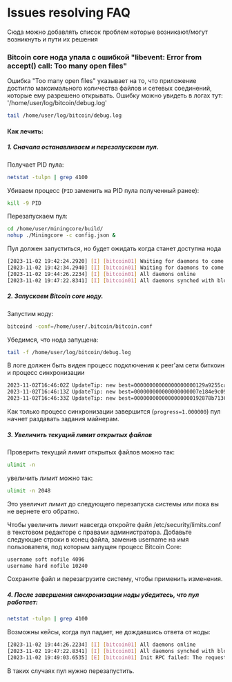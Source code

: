 # Issues resolving FAQ
Сюда можно добавлять список проблем которые возникают/могут возникнуть и пути их решения

### Bitcoin core нода упала с ошибкой "libevent: Error from accept() call: Too many open files"
Ошибка "Too many open files" указывает на то, что приложение достигло максимального количества файлов и сетевых соединений, которые ему разрешено открывать.
Ошибку можно увидеть в логах тут: '/home/user/log/bitcoin/debug.log'
```sh
tail /home/user/log/bitcoin/debug.log
```
#### Как лечить:
##### 1. Сначала останавливаем и перезапускаем пул.
Получает PID пула:
```sh
netstat -tulpn | grep 4100
```
Убиваем процесс (`PID` заменить на PID пула полученный ранее):
```sh
kill -9 PID
```
Перезапускаем пул:
```sh
cd /home/user/miningcore/build/
nohup ./Miningcore -c config.json &
```
Пул должен запуститься, но будет ожидать когда станет доступна нода 
```sh
[2023-11-02 19:42:24.2920] [I] [bitcoin01] Waiting for daemons to come online ...
[2023-11-02 19:42:34.2940] [I] [bitcoin01] Waiting for daemons to come online ...
[2023-11-02 19:44:26.2234] [I] [bitcoin01] All daemons online
[2023-11-02 19:47:22.8341] [I] [bitcoin01] All daemons synched with blockchain
```
##### 2. Запускаем Bitcoin core ноду.
Запустим  ноду:
```sh
bitcoind -conf=/home/user/.bitcoin/bitcoin.conf
```
Убедимся, что нода запущена:
```sh
tail -f /home/user/log/bitcoin/debug.log
```
В логе должен быть виден процесс подключения к peer'ам сети биткоин и процесс синхронизации
```sh
2023-11-02T16:46:02Z UpdateTip: new best=00000000000000000000129a9255ca1863a9e4e85d4dceccd6b0ecb6eb259420 height=814957 version=0x3fffe000 log2_work=94.513868 tx=912558586 date='2023-11-02T10:05:04Z' progress=0.999924 cache=27.5MiB(196973txo)
2023-11-02T16:46:13Z UpdateTip: new best=000000000000000000007e184e9c0956c7a9b61bb4010a0e043df9c88dbb956f height=814958 version=0x20008000 log2_work=94.513882 tx=912562050 date='2023-11-02T10:07:18Z' progress=0.999924 cache=29.0MiB(206428txo)
2023-11-02T16:46:33Z UpdateTip: new best=0000000000000000000192878b71362fdcfe3f7a6c7d23063d9b4df0729325a1 height=814959 version=0x24cba000 log2_work=94.513895 tx=912565852 date='2023-11-02T10:37:58Z' progress=0.999930 cache=32.3MiB(219773txo)
```
Как только процесс синхронизации завершится (`progress=1.000000`) пул начнет раздавать задания майнерам.
##### 3. Увеличить текущий лимит открытых файлов
Проверить текущий лимит открытых файлов можно так:
```sh
ulimit -n
```
увеличить лимит можно так:
```sh
ulimit -n 2048
```
Это увеличит лимит до следующего перезапуска системы или пока вы не вернете его обратно.

Чтобы увеличить лимит навсегда откройте файл /etc/security/limits.conf в текстовом редакторе с правами администратора.
Добавьте следующие строки в конец файла, заменив username на имя пользователя, под которым запущен процесс Bitcoin Core:
```sh
username soft nofile 4096
username hard nofile 10240
```
Сохраните файл и перезагрузите систему, чтобы применить изменения.
##### 4. После завершения синхронизации ноды убедитесь, что пул работает:
```sh
netstat -tulpn | grep 4100
```
Возможны кейсы, когда пул падает, не дождавшись ответа от ноды:
```sh
[2023-11-02 19:44:26.2234] [I] [bitcoin01] All daemons online
[2023-11-02 19:47:22.8341] [I] [bitcoin01] All daemons synched with blockchain
[2023-11-02 19:49:03.6535] [E] [bitcoin01] Init RPC failed: The request was canceled due to the configured HttpClient.Timeout of 100 seconds elapsing., The request was canceled due to the configured HttpClient.Timeout of 100 seconds elapsing., The request was canceled due to the configured HttpClient.Timeout of 100 seconds elapsing.
```
В таких случаях пул нужно перезапустить.
